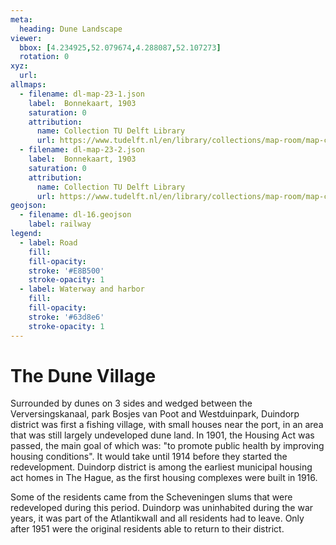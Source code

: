 ```yaml
---
meta:
  heading: Dune Landscape
viewer:
  bbox: [4.234925,52.079674,4.288087,52.107273]
  rotation: 0
xyz:
  url:
allmaps:
  - filename: dl-map-23-1.json
    label: 	Bonnekaart, 1903
    saturation: 0
    attribution:
      name: Collection TU Delft Library 
      url: https://www.tudelft.nl/en/library/collections/map-room/map-collection/historical-maps/bonne-maps-1865-1930       
  - filename: dl-map-23-2.json
    label: 	Bonnekaart, 1903
    saturation: 0
    attribution:
      name: Collection TU Delft Library 
      url: https://www.tudelft.nl/en/library/collections/map-room/map-collection/historical-maps/bonne-maps-1865-1930  
geojson:
  - filename: dl-16.geojson
    label: railway
legend:
  - label: Road
    fill: 
    fill-opacity: 
    stroke: '#E8B500'
    stroke-opacity: 1
  - label: Waterway and harbor
    fill: 
    fill-opacity: 
    stroke: '#63d8e6'
    stroke-opacity: 1
---
```


# The Dune Village

Surrounded by dunes on 3 sides and wedged between the Verversingskanaal, park Bosjes van Poot and Westduinpark, Duindorp district was first a fishing village, with small houses near the port, in an area that was still largely undeveloped dune land. In 1901, the Housing Act was passed, the main goal of which was: "to promote public health by improving housing conditions". It would take until 1914 before they started the redevelopment. Duindorp district is among the earliest municipal housing act homes in The Hague, as the first housing complexes were built in 1916.

Some of the residents came from the Scheveningen slums that were redeveloped during this period. Duindorp was uninhabited during the war years, it was part of the Atlantikwall and all residents had to leave. Only after 1951 were the original residents able to return to their district.